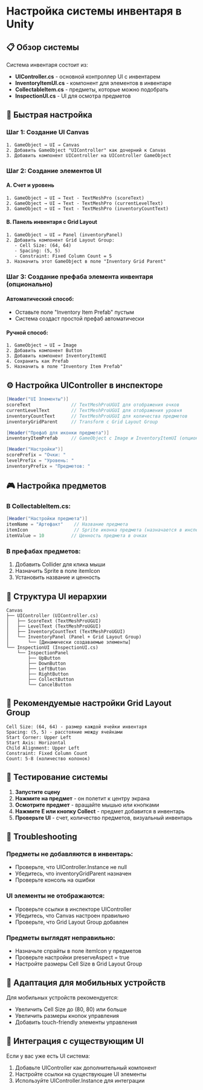 # Настройка системы инвентаря в Unity

## 📋 Обзор системы

Система инвентаря состоит из:
- **UIController.cs** - основной контроллер UI с инвентарем
- **InventoryItemUI.cs** - компонент для элементов в инвентаре
- **CollectableItem.cs** - предметы, которые можно подобрать
- **InspectionUI.cs** - UI для осмотра предметов

## 🎯 Быстрая настройка

### Шаг 1: Создание UI Canvas
```
1. GameObject → UI → Canvas
2. Добавить GameObject "UIController" как дочерний к Canvas
3. Добавить компонент UIController на UIController GameObject
```

### Шаг 2: Создание элементов UI

#### A. Счет и уровень
```
1. GameObject → UI → Text - TextMeshPro (scoreText)
2. GameObject → UI → Text - TextMeshPro (currentLevelText)  
3. GameObject → UI → Text - TextMeshPro (inventoryCountText)
```

#### B. Панель инвентаря с Grid Layout
```
1. GameObject → UI → Panel (inventoryPanel)
2. Добавить компонент Grid Layout Group:
   - Cell Size: (64, 64)
   - Spacing: (5, 5)
   - Constraint: Fixed Column Count = 5
3. Назначить этот GameObject в поле "Inventory Grid Parent"
```

### Шаг 3: Создание префаба элемента инвентаря (опционально)

#### Автоматический способ:
- Оставьте поле "Inventory Item Prefab" пустым
- Система создаст простой префаб автоматически

#### Ручной способ:
```
1. GameObject → UI → Image
2. Добавить компонент Button
3. Добавить компонент InventoryItemUI
4. Сохранить как Prefab
5. Назначить в поле "Inventory Item Prefab"
```

## ⚙️ Настройка UIController в инспекторе

```csharp
[Header("UI Элементы")]
scoreText               // TextMeshProUGUI для отображения очков
currentLevelText        // TextMeshProUGUI для отображения уровня
inventoryCountText      // TextMeshProUGUI для количества предметов
inventoryGridParent     // Transform с Grid Layout Group

[Header("Префаб для иконки предмета")]
inventoryItemPrefab     // GameObject с Image и InventoryItemUI (опционально)

[Header("Настройки")]
scorePrefix = "Очки: "
levelPrefix = "Уровень: "
inventoryPrefix = "Предметов: "
```

## 🎮 Настройка предметов

### В CollectableItem.cs:
```csharp
[Header("Настройки предмета")]
itemName = "Артефакт"    // Название предмета
itemIcon                 // Sprite иконка предмета (назначается в инспекторе)
itemValue = 10          // Ценность предмета в очках
```

### В префабах предметов:
1. Добавить Collider для клика мыши
2. Назначить Sprite в поле itemIcon
3. Установить название и ценность

## 🔧 Структура UI иерархии

```
Canvas
├── UIController (UIController.cs)
│   ├── ScoreText (TextMeshProUGUI)
│   ├── LevelText (TextMeshProUGUI)
│   ├── InventoryCountText (TextMeshProUGUI)
│   └── InventoryPanel (Panel + Grid Layout Group)
│       └── [Динамически создаваемые элементы]
└── InspectionUI (InspectionUI.cs)
    └── InspectionPanel
        ├── UpButton
        ├── DownButton
        ├── LeftButton
        ├── RightButton
        ├── CollectButton
        └── CancelButton
```

## 🎨 Рекомендуемые настройки Grid Layout Group

```
Cell Size: (64, 64) - размер каждой ячейки инвентаря
Spacing: (5, 5) - расстояние между ячейками
Start Corner: Upper Left
Start Axis: Horizontal
Child Alignment: Upper Left
Constraint: Fixed Column Count
Count: 5-8 (количество колонок)
```

## 🚀 Тестирование системы

1. **Запустите сцену**
2. **Нажмите на предмет** - он полетит к центру экрана
3. **Осмотрите предмет** - вращайте мышью или кнопками
4. **Нажмите E или кнопку Collect** - предмет добавится в инвентарь
5. **Проверьте UI** - счет, количество предметов, визуальный инвентарь

## 🐛 Troubleshooting

### Предметы не добавляются в инвентарь:
- Проверьте, что UIController.Instance не null
- Убедитесь, что inventoryGridParent назначен
- Проверьте консоль на ошибки

### UI элементы не отображаются:
- Проверьте ссылки в инспекторе UIController
- Убедитесь, что Canvas настроен правильно
- Проверьте, что Grid Layout Group добавлен

### Предметы выглядят неправильно:
- Назначьте спрайты в поле itemIcon у предметов
- Проверьте настройки preserveAspect = true
- Настройте размеры Cell Size в Grid Layout Group

## 📱 Адаптация для мобильных устройств

Для мобильных устройств рекомендуется:
- Увеличить Cell Size до (80, 80) или больше
- Увеличить размеры кнопок управления
- Добавить touch-friendly элементы управления

## 🔄 Интеграция с существующим UI

Если у вас уже есть UI система:
1. Добавьте UIController как дополнительный компонент
2. Настройте ссылки на существующие UI элементы
3. Используйте UIController.Instance для интеграции